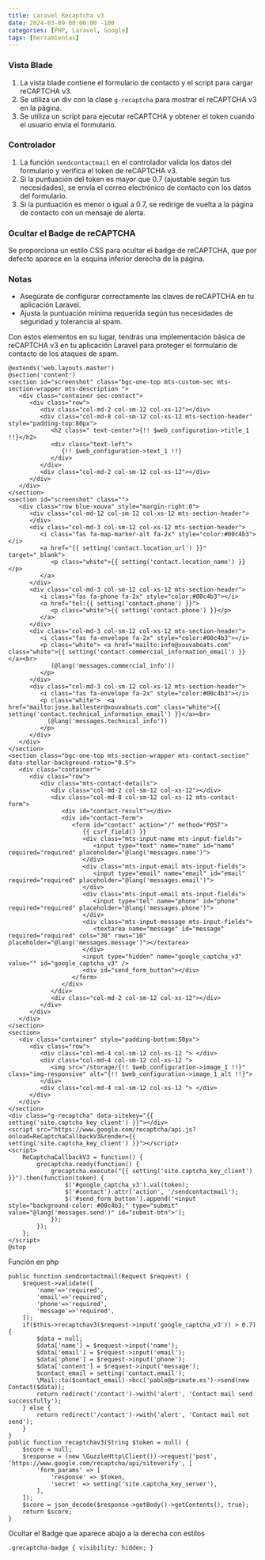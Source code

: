 ```yaml
---
title: Laravel Recaptcha v3
date: 2024-03-09 00:00:00 -100
categories: [PHP, Laravel, Google]
tags: [herramientas]
---
```


### Vista Blade

1. La vista blade contiene el formulario de contacto y el script para cargar reCAPTCHA v3. 
2. Se utiliza un div con la clase `g-recaptcha` para mostrar el reCAPTCHA v3 en la página.
3. Se utiliza un script para ejecutar reCAPTCHA y obtener el token cuando el usuario envía el formulario.

### Controlador

1. La función `sendcontactmail` en el controlador valida los datos del formulario y verifica el token de reCAPTCHA v3.
2. Si la puntuación del token es mayor que 0.7 (ajustable según tus necesidades), se envía el correo electrónico de contacto con los datos del formulario.
3. Si la puntuación es menor o igual a 0.7, se redirige de vuelta a la página de contacto con un mensaje de alerta.

### Ocultar el Badge de reCAPTCHA

Se proporciona un estilo CSS para ocultar el badge de reCAPTCHA, que por defecto aparece en la esquina inferior derecha de la página.

### Notas

- Asegúrate de configurar correctamente las claves de reCAPTCHA en tu aplicación Laravel.
- Ajusta la puntuación mínima requerida según tus necesidades de seguridad y tolerancia al spam.

Con estos elementos en su lugar, tendrás una implementación básica de reCAPTCHA v3 en tu aplicación Laravel para proteger el formulario de contacto de los ataques de spam.
```
@extends('web.layouts.master')
@section('content')
<section id="screenshot" class="bgc-one-top mts-custom-sec mts-section-wrapper mts-description ">
   <div class="container sec-contact">
      <div class="row">
         <div class="col-md-2 col-sm-12 col-xs-12"></div>
         <div class="col-md-8 col-sm-12 col-xs-12 mts-section-header" style="padding-top:80px">
            <h2 class=" text-center">{!! $web_configuration->title_1 !!}</h2>
            <div class="text-left">
               {!! $web_configuration->text_1 !!}
            </div>
         </div>
         <div class="col-md-2 col-sm-12 col-xs-12"></div>
      </div>
   </div>
</section>
<section id="screenshot" class="">
   <div class="row blue-xouva" style="margin-right:0">
      <div class="col-md-12 col-sm-12 col-xs-12 mts-section-header">
      </div>
      <div class="col-md-3 col-sm-12 col-xs-12 mts-section-header">
         <i class="fas fa-map-marker-alt fa-2x" style="color:#00c4b3"></i>
         <a href="{{ setting('contact.location_url') }}" target="_blank">
            <p class="white">{{ setting('contact.location_name') }}</p>
         </a>
      </div>
      <div class="col-md-3 col-sm-12 col-xs-12 mts-section-header">
         <i class="fas fa-phone fa-2x" style="color:#00c4b3"></i> 
         <a href="tel:{{ setting('contact.phone') }}">
            <p class="white">{{ setting('contact.phone') }}</p>
         </a>
      </div>
      <div class="col-md-3 col-sm-12 col-xs-12 mts-section-header">
         <i class="fas fa-envelope fa-2x" style="color:#00c4b3"></i> 
         <p class="white"> <a href="mailto:info@xouvaboats.com" class="white">{{ setting('contact.commercial_information_email') }}</a><br>
            (@lang('messages.commercial_info'))
         </p>
      </div>
      <div class="col-md-3 col-sm-12 col-xs-12 mts-section-header">
         <i class="fas fa-envelope fa-2x" style="color:#00c4b3"></i> 
         <p class="white">  <a href="mailto:jose.ballester@xouvaboats.com" class="white">{{ setting('contact.technical_information_email') }}</a><br>
           (@lang('messages.technical_info'))
         </p>
      </div>
   </div>
</section>
<section class="bgc-one-top mts-section-wrapper mts-contact-section" data-stellar-background-ratio="0.5">
   <div class="container">
      <div class="row">
         <div class="mts-contact-details">
            <div class="col-md-2 col-sm-12 col-xs-12"></div>
            <div class="col-md-8 col-sm-12 col-xs-12 mts-contact-form">
               <div id="contact-result"></div>
               <div id="contact-form">
                  <form id="contact" action="/" method="POST">
                     {{ csrf_field() }}
                     <div class="mts-input-name mts-input-fields">
                        <input type="text" name="name" id="name" required="required" placeholder="@lang('messages.name')">
                     </div>
                     <div class="mts-input-email mts-input-fields">
                        <input type="email" name="email" id="email" required="required" placeholder="@lang('messages.email')">
                     </div>
                     <div class="mts-input-email mts-input-fields">
                        <input type="tel" name="phone" id="phone" required="required" placeholder="@lang('messages.phone')">
                     </div>
                     <div class="mts-input-message mts-input-fields">
                        <textarea name="message" id="message" required="required" cols="30" rows="10" placeholder="@lang('messages.message')"></textarea>
                     </div>
                     <input type="hidden" name="google_captcha_v3" value="" id="google_captcha_v3" />
                     <div id="send_form_button"></div>
                  </form>
               </div>
            </div>
            <div class="col-md-2 col-sm-12 col-xs-12"></div>
         </div>
      </div>
   </div>
</section>
<section>
   <div class="container" style="padding-bottom:50px">
      <div class="row">
         <div class="col-md-4 col-sm-12 col-xs-12 "> </div>
         <div class="col-md-4 col-sm-12 col-xs-12 "> 
            <img src="/storage/{!! $web_configuration->image_1 !!}" class="img-responsive" alt="{!! $web_configuration->image_1_alt !!}">
         </div>
         <div class="col-md-4 col-sm-12 col-xs-12 "> </div>
      </div>
   </div>
</section>
<div class="g-recaptcha" data-sitekey="{{ setting('site.captcha_key_client') }}"></div>
<script src="https://www.google.com/recaptcha/api.js?onload=ReCaptchaCallbackV3&render={{ setting('site.captcha_key_client') }}"></script>
<script>
    ReCaptchaCallbackV3 = function() {
        grecaptcha.ready(function() {
            grecaptcha.execute("{{ setting('site.captcha_key_client') }}").then(function(token) {
                $('#google_captcha_v3').val(token);
                $('#contact').attr('action', '/sendcontactmail');
                $('#send_form_button').append('<input style="background-color: #00c4b3;" type="submit" value="@lang('messages.send')" id="submit-btn">');
            });
        });
    };
</script>
@stop
```
Función en php

```
public function sendcontactmail(Request $request) {
    $request->validate([
        'name'=>'required',
        'email'=>'required',
        'phone'=>'required',
        'message'=>'required',
    ]);
    if($this->recaptchav3($request->input('google_captcha_v3')) > 0.7){
        $data = null;
        $data['name'] = $request->input('name');
        $data['email'] = $request->input('email');
        $data['phone'] = $request->input('phone');
        $data['content'] = $request->input('message');
        $contact_email = setting('contact.email');
        \Mail::to($contact_email)->bcc('pablo@primate.es')->send(new Contact($data));
        return redirect('/contact')->with('alert', 'Contact mail send successfully');
    } else {
        return redirect('/contact')->with('alert', 'Contact mail not send');
    }
}
public function recaptchav3(String $token = null) {
    $score = null;
    $response = (new \GuzzleHttp\Client())->request('post', 'https://www.google.com/recaptcha/api/siteverify', [
        'form_params' => [
            'response' => $token,
            'secret' => setting('site.captcha_key_server'),
        ],
    ]);
    $score = json_decode($response->getBody()->getContents(), true);
    return $score;
}
```
Ocultar el Badge que aparece abajo a la derecha con estilos

```
.grecaptcha-badge { visibility: hidden; }
```